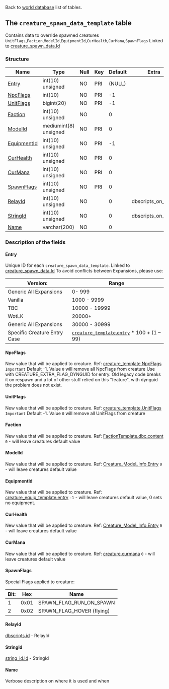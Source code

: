 Back to [world database](https://github.com/cmangos/issues/wiki/mangosdb_struct) list of tables.

## The `creature_spawn_data_template` table

Contains data to override spawned creatures `UnitFlags`,`Faction`,`ModelId`,`EquipmentId`,`CurHealth`,`CurMana`,`SpawnFlags`
Linked to [creature_spawn_data.Id](creature_spawn_data)

### Structure

| Name                                                    | Type                  | Null | Key | Default | Extra |
| ------------------------------------------------------- | --------------------- | ---- | --- | ------- | ----- |
| [Entry](creature_spawn_data_template#Entry)             | int(10) unsigned      | NO   | PRI | (NULL)  |       |
| [NpcFlags](creature_spawn_data_template#NpcFlags)       | int(10)               | NO   | PRI | -1      |       |
| [UnitFlags](creature_spawn_data_template#UnitFlags)     | bigint(20)            | NO   | PRI | -1      |       |
| [Faction](creature_spawn_data_template#Faction)         | int(10) unsigned      | NO   |     | 0       |       |
| [ModelId](creature_spawn_data_template#ModelId)         | mediumint(8) unsigned | NO   | PRI | 0       |       |
| [EquipmentId](creature_spawn_data_template#EquipmentId) | int(10) unsigned      | NO   | PRI | -1      |       |
| [CurHealth](creature_spawn_data_template#CurHealth)     | int(10) unsigned      | NO   | PRI | 0       |       |
| [CurMana](creature_spawn_data_template#CurMana)         | int(10) unsigned      | NO   | PRI | 0       |       |
| [SpawnFlags](creature_spawn_data_template#SpawnFlags)   | int(10) unsigned      | NO   | PRI | 0       |       |
| [RelayId](creature_spawn_data_template#RelayId)         | int(10) unsigned      | NO   |     | 0       | dbscripts_on_relay |
| [StringId](string_id#id)         | int(10) unsigned      | NO   |     | 0       | dbscripts_on_relay |
| [Name](creature_spawn_data_template#Name)         | varchar(200)      | NO   |     | 0       |  |

### Description of the fields

#### Entry

Unique ID for each `creature_spawn_data_template`. Linked to [creature_spawn_data.Id](creature_spawn_data#Id)
To avoid conflicts between Expansions, please use:

| Version:              | Range         |
| ----------------------|---------------|
| Generic All Expansions| 0- 999        |
| Vanilla       | 1000 - 9999   |
| TBC           | 10000 - 19999 |
| WotLK         | 20000+        |
| Generic All Expansions| 30000 - 30999 |
| Specific Creature Entry Case|[`creature_template`.`entry`](creature_template#entry) * 100 + (1 – 99)|

#### NpcFlags

New value that will be applied to creature. Ref: [creature_template.NpcFlags](creature_template#NpcFlags)
`Important` Default -1. Value `0` will remove all NpcFlags from creature
Use with CREATURE_EXTRA_FLAG_DYNGUID for entry. Old legacy code breaks it on respawn and a lot of other stuff relied on this "feature", with dynguid the problem does not exist.

#### UnitFlags

New value that will be applied to creature. Ref: [creature_template.UnitFlags](creature_template#UnitFlags)
`Important` Default -1. Value `0` will remove all UnitFlags from creature
 
#### Faction

New value that will be applied to creature. Ref: [FactionTemplate.dbc.content](FactionTemplate.dbc#content)
`0` - will leave creatures default value

#### ModelId

New value that will be applied to creature. Ref: [Creature_Model_Info.Entry](Creature_Model_Info#Entry)
`0` - will leave creatures default value

#### EquipmentId

New value that will be applied to creature. Ref: [creature_equip_template.entry](creature_equip_template#entry)
`-1` - will leave creatures default value, 0 sets no equipment.

#### CurHealth

New value that will be applied to creature. Ref: [Creature_Model_Info.Entry](Creature_Model_Info#Entry)
`0` - will leave creatures default value

#### CurMana

New value that will be applied to creature. Ref: [creature.curmana](creature#curmana)
`0` - will leave creatures default value

#### SpawnFlags

Special Flags applied to creature:

| Bit: |Hex  | Name                       |
| -----|-----|----------------------------|
| 1    |0x01 |SPAWN_FLAG_RUN_ON_SPAWN     |
| 2    |0x02 |SPAWN_FLAG_HOVER (flying)   |

#### RelayId

[dbscripts.id](dbscripts#id) - RelayId

#### StringId

[string_id.Id](string_id#id) - StringId

#### Name

Verbose description on where it is used and when

